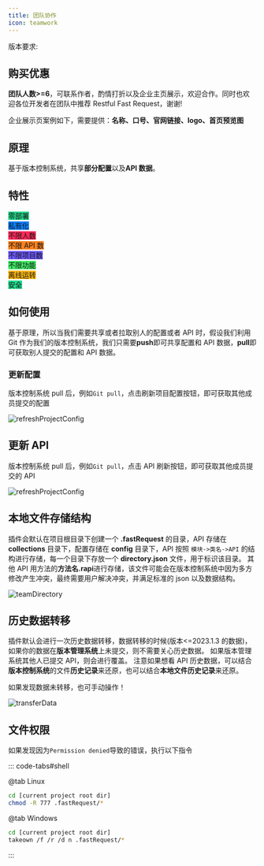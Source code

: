 ```yaml
---
title: 团队协作
icon: teamwork
---
```


版本要求: <Badge text="2023.1.3"/>

## 购买优惠

**团队人数>=6**，可联系作者，酌情打折以及企业主页展示，欢迎合作。同时也欢迎各位开发者在团队中推荐 Restful Fast Request，谢谢!

企业展示页案例如下，需要提供：**名称、口号、官网链接、logo、首页预览图**

<SiteInfo
name="Restful Fast Request"
desc="为简化调试API而生"
url="https://dromara.gitee.io/fast-request/"
logo="/fast-request/img/logo/logo.svg"
preview="/img/logo/homepage.png"
/>

## 原理

基于版本控制系统，共享**部分配置**以及**API 数据**。

## 特性

<span class="badge" style="vertical-align: middle;background: #21D789">零部署</span><br/>
<span class="badge" style="vertical-align: middle;background: #087CFA">私有化</span><br/>
<span class="badge" style="vertical-align: middle;background: #FE2857">不限人数</span><br/>
<span class="badge" style="vertical-align: middle;background: #FC801D">不限 API 数</span><br/>
<span class="badge" style="vertical-align: middle;background: #6B57FF">不限项目数</span><br/>
<span class="badge" style="vertical-align: middle;background: #3DEA62">不限功能</span><br/>
<span class="badge" style="vertical-align: middle;background: #FDB60D">离线运转</span><br/>
<span class="badge" style="vertical-align: middle;background: #21D789">安全</span><br/>

## 如何使用

基于原理，所以当我们需要共享或者拉取别人的配置或者 API 时，假设我们利用 Git 作为我们的版本控制系统，我们只需要**push**即可共享配置和 API 数据，**pull**即可获取别人提交的配置和 API 数据。

### 更新配置

版本控制系统 pull 后，例如`Git pull`，点击刷新项目配置按钮，即可获取其他成员提交的配置

![refreshProjectConfig](/img/2023.1.3/refreshProjectConfig.png)

## 更新 API

版本控制系统 pull 后，例如`Git pull`，点击 API 刷新按钮，即可获取其他成员提交的 API

![refreshProjectConfig](/img/2023.1.3/refreshAPI.png)

## 本地文件存储结构

插件会默认在项目根目录下创建一个 **.fastRequest** 的目录，API 存储在 **collections** 目录下，配置存储在 **config** 目录下，API 按照 `模块->类名->API` 的结构进行存储，每一个目录下存放一个 **directory.json** 文件，用于标识该目录。
其他 API 用方法的**方法名.rapi**进行存储，该文件可能会在版本控制系统中因为多方修改产生冲突，最终需要用户解决冲突，并满足标准的 json 以及数据结构。

![teamDirectory](/img/2023.1.3/teamDirectory.png)

## 历史数据转移

插件默认会进行一次历史数据转移，数据转移的时候(版本<=2023.1.3 的数据)，如果你的数据在**版本管理系统**上未提交，则不需要关心历史数据。
如果版本管理系统其他人已提交 API，则会进行覆盖。 注意如果想看 API 历史数据，可以结合**版本控制系统**的文件**历史记录**来还原，也可以结合**本地文件历史记录**来还原。

如果发现数据未转移，也可手动操作！

![transferData](/img/2023.1.3/transferData.png)

## 文件权限

如果发现因为`Permission denied`导致的错误，执行以下指令

::: code-tabs#shell

@tab Linux

```bash
cd [current project root dir]
chmod -R 777 .fastRequest/*
```

@tab Windows

```bash
cd [current project root dir]
takeown /f /r /d n .fastRequest/*
```

:::
